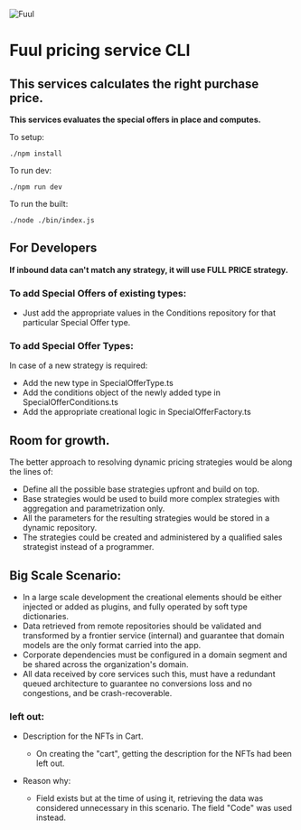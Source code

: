 
![](https://cdn.prod.website-files.com/636fea919b96f729afeb9bf3/636fecb23e9741026fee1b94_fuul-logo-color.webp "Fuul")

# Fuul pricing service CLI

## This services calculates the right purchase price.

 __This services evaluates the special offers in place and computes.__ 

To setup:
```
./npm install
```

To run dev:
```
./npm run dev
```

To run the built:
```
./node ./bin/index.js
```

## For Developers

__If inbound data can't match any strategy, it will use FULL PRICE strategy.__

### To add Special Offers of existing types:
- Just add the appropriate values in the Conditions repository for that particular Special Offer type.

### To add Special Offer Types:
In case of a new strategy is required:
- Add the new type in SpecialOfferType.ts
- Add the conditions object of the newly added type in SpecialOfferConditions.ts
- Add the appropriate creational logic in SpecialOfferFactory.ts

## Room for growth.
The better approach to resolving dynamic pricing strategies would be along the lines of:
- Define all the possible base strategies upfront and build on top.
- Base strategies would be used to build more complex strategies with aggregation and parametrization only.
- All the parameters for the resulting strategies would be stored in a dynamic repository.
- The strategies could be created and administered by a qualified sales strategist instead of a programmer.

## Big Scale Scenario:
- In a large scale development the creational elements should be either injected or added as plugins, and fully operated by soft type dictionaries.
- Data retrieved from remote repositories should be validated and transformed by a frontier service (internal) and guarantee that domain models are the only format carried into the app.
- Corporate dependencies must be configured in a domain segment and be shared across the organization's domain.
- All data received by core services such this, must have a redundant queued architecture to guarantee no conversions loss and no congestions, and be crash-recoverable.

### left out:
- Description for the NFTs in Cart.

  - On creating the "cart", getting the description for the NFTs had been left out.

- Reason why:
  - Field exists but at the time of using it, retrieving the data was considered unnecessary in this scenario. The field "Code" was used instead.

